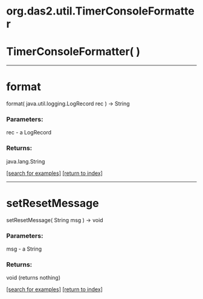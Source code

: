 # org.das2.util.TimerConsoleFormatter



# TimerConsoleFormatter( )


***
<a name="format"></a>
# format
format( java.util.logging.LogRecord rec ) &rarr; String



### Parameters:
rec - a LogRecord

### Returns:
java.lang.String


<a href="https://github.com/autoplot/dev/search?q=format&unscoped_q=format">[search for examples]</a>
<a href="https://github.com/autoplot/documentation/blob/master/javadoc/index-all.md">[return to index]</a>

***
<a name="setResetMessage"></a>
# setResetMessage
setResetMessage( String msg ) &rarr; void



### Parameters:
msg - a String

### Returns:
void (returns nothing)


<a href="https://github.com/autoplot/dev/search?q=setResetMessage&unscoped_q=setResetMessage">[search for examples]</a>
<a href="https://github.com/autoplot/documentation/blob/master/javadoc/index-all.md">[return to index]</a>

